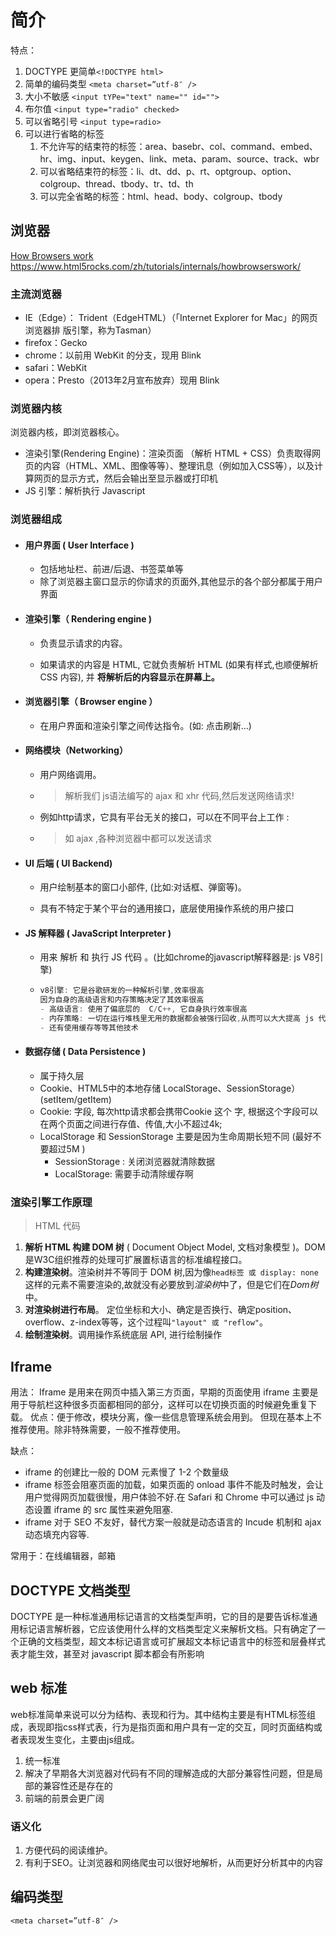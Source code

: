 # 简介

特点：

1. DOCTYPE 更简单`<!DOCTYPE html>`
2. 简单的编码类型 `<meta charset=”utf-8″ />`
3. 大小不敏感  `<input tYPe="text" name="" id="">`
4. 布尔值 `<input type="radio" checked>`
5. 可以省略引号 `<input type=radio>`
6. 可以进行省略的标签
    1. 不允许写的结束符的标签：area、basebr、col、command、embed、hr、img、input、keygen、link、meta、param、source、track、wbr
    2. 可以省略结束符的标签：li、dt、dd、p、rt、optgroup、option、colgroup、thread、tbody、tr、td、th
    3. 可以完全省略的标签：html、head、body、colgroup、tbody

## 浏览器

[How Browsers work](http://taligarsiel.com/Projects/howbrowserswork1.htm#The_browsers_we_will_talk_about)
https://www.html5rocks.com/zh/tutorials/internals/howbrowserswork/

### 主流浏览器

+ IE（Edge）： Trident（EdgeHTML）（「Internet Explorer for Mac」的网页浏览器排 版引擎，称为Tasman）
+ firefox：Gecko
+ chrome：以前用 WebKit 的分支，现用 Blink
+ safari：WebKit
+ opera：Presto（2013年2月宣布放弃）现用 Blink

### 浏览器内核

浏览器内核，即浏览器核心。

+ 渲染引擎(Rendering Engine)：渲染页面 （解析 HTML + CSS）负责取得网页的内容（HTML、XML、图像等等）、整理讯息（例如加入CSS等），以及计算网页的显示方式，然后会输出至显示器或打印机
+ JS 引擎：解析执行 Javascript

### 浏览器组成

+ #### 用户界面 ( User Interface )

  + 包括地址栏、前进/后退、书签菜单等
  + 除了浏览器主窗口显示的你请求的页面外,其他显示的各个部分都属于用户界面

+ #### 渲染引擎（ Rendering engine )

  + 负责显示请求的内容。

  + 如果请求的内容是 HTML, 它就负责解析 HTML (如果有样式,也顺便解析CSS 内容), 并 **将解析后的内容显示在屏幕上。**

+ #### 浏览器引擎（ Browser engine ）

  + 在用户界面和渲染引擎之间传达指令。(如: 点击刷新...)

+ #### 网络模块（Networking）

  + 用户网络调用。

  + > 解析我们 js语法编写的 ajax 和 xhr 代码,然后发送网络请求!

  + 例如http请求，它具有平台无关的接口，可以在不同平台上工作 :

  + > 如 ajax ,各种浏览器中都可以发送请求

+ #### UI 后端 ( UI Backend)

  + 用户绘制基本的窗口小部件, (比如:对话框、弹窗等)。

  + 具有不特定于某个平台的通用接口，底层使用操作系统的用户接口

+ #### JS 解释器  ( JavaScript Interpreter )

  + 用来 解析 和 执行  JS 代码 。(比如chrome的javascript解释器是: js V8引擎)

  + ```js
    v8引擎: 它是谷歌研发的一种解析引擎,效率很高
    因为自身的高级语言和内存策略决定了其效率很高
    - 高级语言: 使用了偏底层的  C/C++, 它自身执行效率很高
    - 内存策略: 一切在运行堆栈里无用的数据都会被强行回收,从而可以大大提高 js 代码的运行效率
    - 还有使用缓存等等其他技术
    ```

+ #### 数据存储  ( Data Persistence  )

  + 属于持久层
  + Cookie、HTML5中的本地存储 LocalStorage、SessionStorage）(setItem/getItem)
  + Cookie: 字段, 每次http请求都会携带Cookie 这个 字, 根据这个字段可以在两个页面之间进行存值、传值,大小不超过4k;
  + LocalStorage 和 SessionStorage  主要是因为生命周期长短不同  (最好不要超过5M )
    + SessionStorage  : 关闭浏览器就清除数据
    + LocalStorage:  需要手动清除缓存啊

### 渲染引擎工作原理

> HTML 代码

1. **解析 HTML 构建 DOM 树** ( Document Object Model, 文档对象模型 )。DOM 是W3C组织推荐的处理可扩展置标语言的标准编程接口。
2. **构建渲染树**。渲染树并不等同于 DOM 树,因为像`head标签 或 display: none`这样的元素不需要渲染的,故就没有必要放到*渲染树*中了，但是它们在*Dom树*中。
3. **对渲染树进行布局**。 定位坐标和大小、确定是否换行、确定position、overflow、z-index等等，这个过程叫`"layout" 或 "reflow"`。
4. **绘制渲染树**。调用操作系统底层 API, 进行绘制操作

## Iframe

用法：
Iframe 是用来在网页中插入第三方页面，早期的页面使用 iframe 主要是用于导航栏这种很多页面都相同的部分，这样可以在切换页面的时候避免重复下载。
优点：便于修改，模块分离，像一些信息管理系统会用到。
但现在基本上不推荐使用。除非特殊需要，一般不推荐使用。

缺点：

+ iframe 的创建比一般的 DOM 元素慢了 1-2 个数量级
+ iframe 标签会阻塞页面的加载，如果页面的 onload 事件不能及时触发，会让用户觉得网页加载很慢，用户体验不好.在 Safari 和 Chrome 中可以通过 js 动态设置 iframe 的 src 属性来避免阻塞.
+ iframe 对于 SEO 不友好，替代方案一般就是动态语言的 Incude 机制和 ajax 动态填充内容等.

常用于：在线编辑器，邮箱

## DOCTYPE 文档类型

DOCTYPE 是一种标准通用标记语言的文档类型声明，它的目的是要告诉标准通用标记语言解析器，它应该使用什么样的文档类型定义来解析文档。只有确定了一个正确的文档类型，超文本标记语言或可扩展超文本标记语言中的标签和层叠样式表才能生效，甚至对 javascript 脚本都会有所影响

## web 标准

web标准简单来说可以分为结构、表现和行为。其中结构主要是有HTML标签组成，表现即指css样式表，行为是指页面和用户具有一定的交互，同时页面结构或者表现发生变化，主要由js组成。

1. 统一标准
2. 解决了早期各大浏览器对代码有不同的理解造成的大部分兼容性问题，但是局部的兼容性还是存在的
3. 前端的前景会更广阔

### 语义化

1. 方便代码的阅读维护。
2. 有利于SEO。让浏览器和网络爬虫可以很好地解析，从而更好分析其中的内容

## 编码类型

`<meta charset=”utf-8″ />`